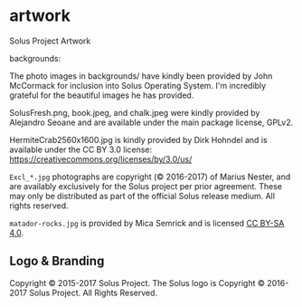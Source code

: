 artwork
=======

Solus Project Artwork


backgrounds:

The photo images in backgrounds/ have kindly been provided by John McCormack
for inclusion into Solus Operating System. I'm incredibly grateful for the beautiful
images he has provided.

SolusFresh.png, book.jpeg, and chalk.jpeg were kindly provided by
Alejandro Seoane and are available under the main package license, GPLv2.

HermiteCrab2560x1600.jpg is kindly provided by Dirk Hohndel and is available
under the CC BY 3.0 license:
https://creativecommons.org/licenses/by/3.0/us/

`Excl_*.jpg` photographs are copyright (© 2016-2017) of Marius Nester, and are availably
exclusively for the Solus project per prior agreement.
These may only be distributed as part of the official Solus release medium.
All rights reserved.

`matador-rocks.jpg` is provided by Mica Semrick and is licensed [CC BY-SA 4.0](https://creativecommons.org/licenses/by-sa/4.0/).

Logo & Branding
----------------

Copyright © 2015-2017 Solus Project.
The Solus logo is Copyright © 2016-2017 Solus Project. All Rights Reserved.
